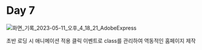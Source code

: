 # Day 7

![화면_기록_2023-05-11_오후_4_18_21_AdobeExpress](https://github.com/juhyejin/css-challenge/assets/82946898/26b59bc5-6407-4544-b842-6f3a8c9f7068)

초반 로딩 시 애니메이션 적용
클릭 이벤트로 class를 관리하여 역동적인 홈페이지 제작

